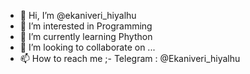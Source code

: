 - 👋 Hi, I’m @ekaniveri_hiyalhu
- 👀 I’m interested in Programming
- 🌱 I’m currently learning Phython
- 💞️ I’m looking to collaborate on ...
- 📫 How to reach me ;- Telegram : @Ekaniveri_hiyalhu  
<!---
ekaniverihiyalhu/ekaniverihiyalhu is a ✨ special ✨ repository because its `README.md` (this file) appears on your GitHub profile.
You can click the Preview link to take a look at your changes.
--->

